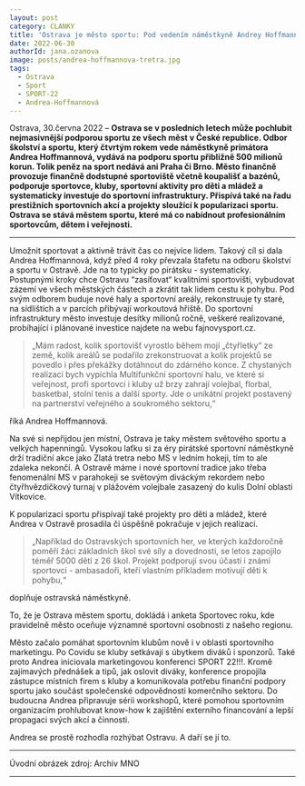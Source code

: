 ```yaml
---
layout: post
category: CLANKY
title: 'Ostrava je město sportu: Pod vedením náměstkyně Andrey Hoffmannové má ostravský sport největší podporu v Česku'			
date: 2022-06-30
authorId: jana.ozanova
image: posts/andrea-hoffmannova-tretra.jpg
tags:					
  - Ostrava
  - Sport		
  - SPORT-22
  - Andrea-Hoffmannová
---
```


Ostrava, 30.června 2022 – **Ostrava se v posledních letech může pochlubit nejmasivnější podporou sportu ze všech měst v České republice. Odbor školství a sportu, který čtvrtým rokem vede náměstkyně primátora Andrea Hoffmannová, vydává na podporu sportu přibližně 500 milionů korun. Tolik peněz na sport nedává ani Praha či Brno. Město finančně provozuje finančně dodstupné sportoviště včetně koupališť a bazénů, podporuje sportovce, kluby, sportovní aktivity pro děti a mládež a systematicky investuje do sportovní infrastruktury. Přispívá také na řadu prestižních sportovních akcí a projekty sloužící k popularizaci sportu. Ostrava se stává městem sportu, které má co nabídnout profesionálním sportovcům, dětem i veřejnosti.**

<hr />
Umožnit sportovat a aktivně trávit čas co nejvíce lidem. Takový cíl si dala Andrea Hoffmannová, když před 4 roky převzala štafetu na odboru školství a sportu v Ostravě. Jde na to typicky po pirátsku - systematicky. Postupnými kroky chce Ostravu “zasíťovat“ kvalitními sportovišti, vybudovat zázemí ve všech městských částech a zkrátit tak lidem cestu k pohybu. Pod svým odborem buduje nové haly a sportovní areály, rekonstruuje ty staré, na sídlištích a v parcích přibývají workoutová hřiště. Do sportovní infrastruktury město investuje desítky milionů ročně, veškeré realizované, probíhající i plánované investice najdete na webu fajnovysport.cz.

>„Mám radost, kolik sportovišť vyrostlo během mojí „čtyřletky“ ze země, kolik areálů se podařilo zrekonstruovat a kolik projektů se povedlo i přes překážky dotáhnout do zdárného konce. Z chystaných realizací bych vypíchla Multifunkční sportovní halu, ve které si veřejnost, profi sportovci i kluby už brzy zahrají volejbal, florbal, basketbal, stolní tenis a další sporty. Jde o unikátní projekt postavený na partnerství veřejného a soukromého sektoru,“

říká Andrea Hoffmannová.

Na své si nepřijdou jen místní, Ostrava je taky městem světového sportu a velkých hapenningů. Vysokou laťku si za éry pirátské sportovní náměstkyně drží tradiční akce jako Zlatá tretra nebo MS v ledním hokeji, tím to ale zdaleka nekončí. A Ostravě máme i nové sportovní tradice jako třeba fenomenální MS v parahokeji se světovým diváckým rekordem nebo čtyřhvězdičkový turnaj v plážovém volejbale zasazený do kulis Dolní oblasti Vítkovice.

K popularizaci sportu přispívají také projekty pro děti a mládež, které Andrea v Ostravě prosadila či úspěšně pokračuje v jejich realizaci.

>„Například do Ostravských sportovních her, ve kterých každoročně poměří žáci základních škol své síly a dovednosti, se letos zapojilo téměř 5000 dětí z 26 škol. Projekt podporují svou účastí i známí sportovci - ambasadoři, kteří vlastním příkladem motivují děti k pohybu,“

doplňuje ostravská náměstkyně.

To, že je Ostrava městem sportu, dokládá i anketa Sportovec roku, kde pravidelně město oceňuje významné sportovní osobnosti z našeho regionu.

Město začalo pomáhat sportovním klubům nově i v oblasti sportovního marketingu. Po Covidu se kluby setkávají s úbytkem diváků i sponzorů. Také proto Andrea iniciovala marketingovou konferenci SPORT 22!!!. Kromě zajímavých přednášek a tipů, jak oslovit diváky, konference propojila zástupce místních firem s kluby a komunikovala potřebu finanční podpory sportu jako součást společenské odpovědnosti komerčního sektoru. Do budoucna Andrea připravuje sérii workshopů, které pomohou sportovním organizacím prohlubovat know-how k zajištění externího financování a lepší propagaci svých akcí a činnosti.

Andrea se prostě rozhodla rozhýbat Ostravu. A daří se jí to.

---

Úvodní obrázek zdroj: Archiv MNO

- - -
